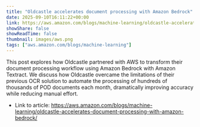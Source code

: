 ```yaml
---
title: "Oldcastle accelerates document processing with Amazon Bedrock"
date: 2025-09-10T16:11:22+00:00
link: https://aws.amazon.com/blogs/machine-learning/oldcastle-accelerates-document-processing-with-amazon-bedrock/
showShare: false
showReadTime: false
thumbnail: images/aws.png
tags: ["aws.amazon.com/blogs/machine-learning"]
---
```

This post explores how Oldcastle partnered with AWS to transform their document processing workflow using Amazon Bedrock with Amazon Textract. We discuss how Oldcastle overcame the limitations of their previous OCR solution to automate the processing of hundreds of thousands of POD documents each month, dramatically improving accuracy while reducing manual effort.

- Link to article: https://aws.amazon.com/blogs/machine-learning/oldcastle-accelerates-document-processing-with-amazon-bedrock/